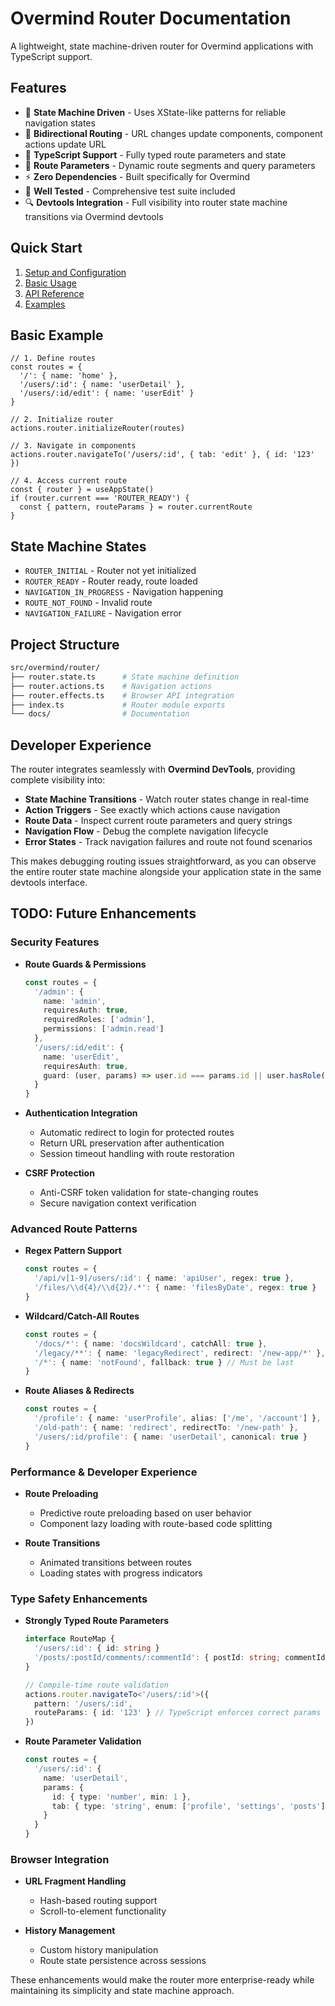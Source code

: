 # Overmind Router Documentation

A lightweight, state machine-driven router for Overmind applications with TypeScript support.

## Features

- 🚀 **State Machine Driven** - Uses XState-like patterns for reliable navigation states
- 🔄 **Bidirectional Routing** - URL changes update components, component actions update URL
- 📝 **TypeScript Support** - Fully typed route parameters and state
- 🎯 **Route Parameters** - Dynamic route segments and query parameters
- ⚡ **Zero Dependencies** - Built specifically for Overmind
- 🧪 **Well Tested** - Comprehensive test suite included
- 🔍 **Devtools Integration** - Full visibility into router state machine transitions via Overmind devtools

## Quick Start

1. [Setup and Configuration](./docs/setup.md)
2. [Basic Usage](./docs/usage.md)
3. [API Reference](./docs/api.md)
4. [Examples](./docs/examples.md)

## Basic Example

```tsx
// 1. Define routes
const routes = {
  '/': { name: 'home' },
  '/users/:id': { name: 'userDetail' },
  '/users/:id/edit': { name: 'userEdit' }
}

// 2. Initialize router
actions.router.initializeRouter(routes)

// 3. Navigate in components
actions.router.navigateTo('/users/:id', { tab: 'edit' }, { id: '123' })

// 4. Access current route
const { router } = useAppState()
if (router.current === 'ROUTER_READY') {
  const { pattern, routeParams } = router.currentRoute
}
```

## State Machine States

- `ROUTER_INITIAL` - Router not yet initialized
- `ROUTER_READY` - Router ready, route loaded
- `NAVIGATION_IN_PROGRESS` - Navigation happening
- `ROUTE_NOT_FOUND` - Invalid route
- `NAVIGATION_FAILURE` - Navigation error

## Project Structure

```sh
src/overmind/router/
├── router.state.ts      # State machine definition
├── router.actions.ts    # Navigation actions
├── router.effects.ts    # Browser API integration
├── index.ts             # Router module exports
└── docs/                # Documentation
```

## Developer Experience

The router integrates seamlessly with **Overmind DevTools**, providing complete visibility into:

- **State Machine Transitions** - Watch router states change in real-time
- **Action Triggers** - See exactly which actions cause navigation
- **Route Data** - Inspect current route parameters and query strings
- **Navigation Flow** - Debug the complete navigation lifecycle
- **Error States** - Track navigation failures and route not found scenarios

This makes debugging routing issues straightforward, as you can observe the entire router state machine alongside your application state in the same devtools interface.

## TODO: Future Enhancements

### Security Features

- **Route Guards & Permissions**

  ```typescript
  const routes = {
    '/admin': {
      name: 'admin',
      requiresAuth: true,
      requiredRoles: ['admin'],
      permissions: ['admin.read']
    },
    '/users/:id/edit': {
      name: 'userEdit',
      requiresAuth: true,
      guard: (user, params) => user.id === params.id || user.hasRole('admin')
    }
  }
  ```

- **Authentication Integration**
  - Automatic redirect to login for protected routes
  - Return URL preservation after authentication
  - Session timeout handling with route restoration

- **CSRF Protection**
  - Anti-CSRF token validation for state-changing routes
  - Secure navigation context verification

### Advanced Route Patterns

- **Regex Pattern Support**

  ```typescript
  const routes = {
    '/api/v[1-9]/users/:id': { name: 'apiUser', regex: true },
    '/files/\\d{4}/\\d{2}/.*': { name: 'filesByDate', regex: true }
  }
  ```

- **Wildcard/Catch-All Routes**

  ```typescript
  const routes = {
    '/docs/*': { name: 'docsWildcard', catchAll: true },
    '/legacy/**': { name: 'legacyRedirect', redirect: '/new-app/*' },
    '/*': { name: 'notFound', fallback: true } // Must be last
  }
  ```

- **Route Aliases & Redirects**

  ```typescript
  const routes = {
    '/profile': { name: 'userProfile', alias: ['/me', '/account'] },
    '/old-path': { name: 'redirect', redirectTo: '/new-path' },
    '/users/:id/profile': { name: 'userDetail', canonical: true }
  }
  ```

### Performance & Developer Experience

- **Route Preloading**
  - Predictive route preloading based on user behavior
  - Component lazy loading with route-based code splitting

- **Route Transitions**
  - Animated transitions between routes
  - Loading states with progress indicators

### Type Safety Enhancements

- **Strongly Typed Route Parameters**

  ```typescript
  interface RouteMap {
    '/users/:id': { id: string }
    '/posts/:postId/comments/:commentId': { postId: string; commentId: string }
  }

  // Compile-time route validation
  actions.router.navigateTo<'/users/:id'>({
    pattern: '/users/:id',
    routeParams: { id: '123' } // TypeScript enforces correct params
  })
  ```

- **Route Parameter Validation**

  ```typescript
  const routes = {
    '/users/:id': {
      name: 'userDetail',
      params: {
        id: { type: 'number', min: 1 },
        tab: { type: 'string', enum: ['profile', 'settings', 'posts'] }
      }
    }
  }
  ```

### Browser Integration

- **URL Fragment Handling**
  - Hash-based routing support
  - Scroll-to-element functionality

- **History Management**
  - Custom history manipulation
  - Route state persistence across sessions

These enhancements would make the router more enterprise-ready while maintaining its simplicity and state machine approach.
